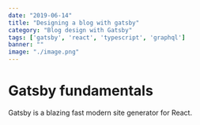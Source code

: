 ```yaml
---
date: "2019-06-14"
title: "Designing a blog with gatsby"
category: "Blog design with Gatsby"
tags: ['gatsby', 'react', 'typescript', 'graphql']
banner: ""
image: "./image.png"
---
```


# Gatsby fundamentals
Gatsby is a blazing fast modern site generator for React.

